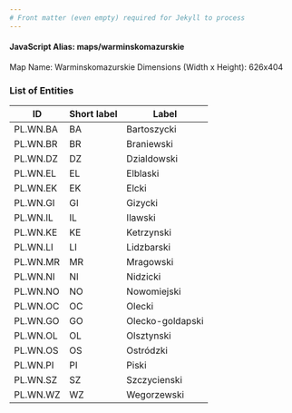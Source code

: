 ```yaml
---
# Front matter (even empty) required for Jekyll to process
---
```


#### JavaScript Alias: maps/warminskomazurskie

Map Name: Warminskomazurskie
Dimensions (Width x Height): 626x404





### List of Entities

ID | Short label | Label
---|---|---|
PL.WN.BA|BA|Bartoszycki
PL.WN.BR|BR|Braniewski
PL.WN.DZ|DZ|Dzialdowski
PL.WN.EL|EL|Elblaski
PL.WN.EK|EK|Elcki
PL.WN.GI|GI|Gizycki
PL.WN.IL|IL|Ilawski
PL.WN.KE|KE|Ketrzynski
PL.WN.LI|LI|Lidzbarski
PL.WN.MR|MR|Mragowski
PL.WN.NI|NI|Nidzicki
PL.WN.NO|NO|Nowomiejski
PL.WN.OC|OC|Olecki
PL.WN.GO|GO|Olecko-goldapski
PL.WN.OL|OL|Olsztynski
PL.WN.OS|OS|Ostródzki
PL.WN.PI|PI|Piski
PL.WN.SZ|SZ|Szczycienski
PL.WN.WZ|WZ|Wegorzewski

